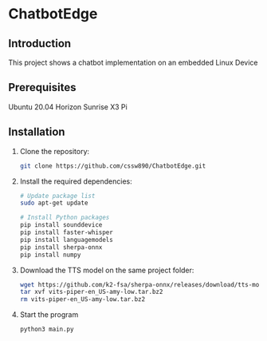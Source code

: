 # ChatbotEdge

## Introduction
This project shows a chatbot implementation on an embedded Linux Device

## Prerequisites
Ubuntu 20.04
Horizon Sunrise X3 Pi

## Installation
1. Clone the repository:
    ```bash
    git clone https://github.com/cssw890/ChatbotEdge.git
    ```
2. Install the required dependencies:
    ```bash
    # Update package list 
    sudo apt-get update
    
    # Install Python packages
    pip install sounddevice
    pip install faster-whisper
    pip install languagemodels
    pip install sherpa-onnx
    pip install numpy
    ```
3. Download the TTS model on the same project folder:
    ```bash
    wget https://github.com/k2-fsa/sherpa-onnx/releases/download/tts-models/vits-piper-en_US-amy-low.tar.bz2
    tar xvf vits-piper-en_US-amy-low.tar.bz2
    rm vits-piper-en_US-amy-low.tar.bz2
    ```
3. Start the program
    ```bash
    python3 main.py
    ```
